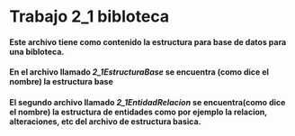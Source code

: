 # Trabajo 2_1 bibloteca
#### Este archivo tiene como contenido la estructura para base de datos para una bibloteca.
#### En el archivo llamado *2_1EstructuraBase* se encuentra (como dice el nombre) la estructura base
#### El segundo archivo llamado *2_1EntidadRelacion* se encuentra(como dice el nombre) la estructura de entidades como por ejemplo la relacion, alteraciones, etc del archivo de estructura basica.
